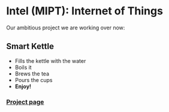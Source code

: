 # Intel (MIPT): Internet of Things

Our ambitious project we are working over now:
## Smart Kettle
* Fills the kettle with the water
* Boils it
* Brews the tea
* Pours the cups
* **Enjoy!**

### [Project page](https://github.com/dmylnikov/intel-iot/projects/3)

